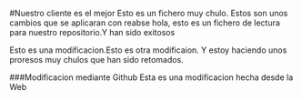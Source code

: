 #Nuestro cliente es el mejor
Esto es un fichero muy chulo. Estos son unos cambios que se aplicaran con reabse
hola, esto es un fichero de lectura para nuestro repositorio.Y han sido exitosos



Esto es una modificacion.Esto es otra modificaion. Y estoy haciendo unos proresos muy chulos que han sido retomados.

###Modificacion mediante Github
Esta es una modificacion hecha desde la Web 
